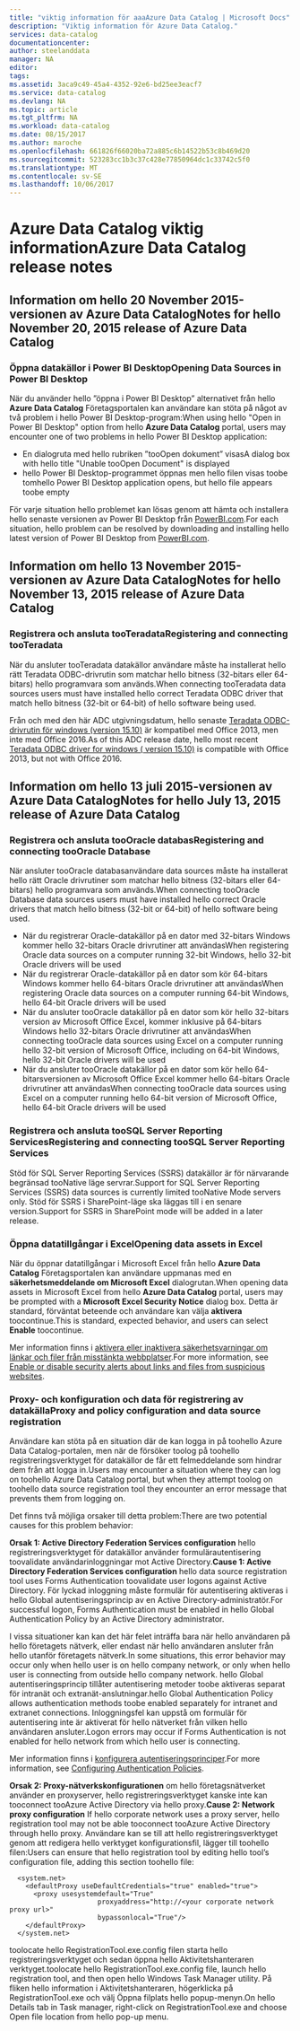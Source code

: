 ```yaml
---
title: "viktig information för aaaAzure Data Catalog | Microsoft Docs"
description: "Viktig information för Azure Data Catalog."
services: data-catalog
documentationcenter: 
author: steelanddata
manager: NA
editor: 
tags: 
ms.assetid: 3aca9c49-45a4-4352-92e6-bd25ee3eacf7
ms.service: data-catalog
ms.devlang: NA
ms.topic: article
ms.tgt_pltfrm: NA
ms.workload: data-catalog
ms.date: 08/15/2017
ms.author: maroche
ms.openlocfilehash: 661826f66020ba72a885c6b14522b53c8b469d20
ms.sourcegitcommit: 523283cc1b3c37c428e77850964dc1c33742c5f0
ms.translationtype: MT
ms.contentlocale: sv-SE
ms.lasthandoff: 10/06/2017
---
```

# <a name="azure-data-catalog-release-notes"></a><span data-ttu-id="a4fb7-103">Azure Data Catalog viktig information</span><span class="sxs-lookup"><span data-stu-id="a4fb7-103">Azure Data Catalog release notes</span></span>
## <a name="notes-for-hello-november-20-2015-release-of-azure-data-catalog"></a><span data-ttu-id="a4fb7-104">Information om hello 20 November 2015-versionen av Azure Data Catalog</span><span class="sxs-lookup"><span data-stu-id="a4fb7-104">Notes for hello November 20, 2015 release of Azure Data Catalog</span></span>
### <a name="opening-data-sources-in-power-bi-desktop"></a><span data-ttu-id="a4fb7-105">Öppna datakällor i Power BI Desktop</span><span class="sxs-lookup"><span data-stu-id="a4fb7-105">Opening Data Sources in Power BI Desktop</span></span>
<span data-ttu-id="a4fb7-106">När du använder hello ”öppna i Power BI Desktop” alternativet från hello **Azure Data Catalog** Företagsportalen kan användare kan stöta på något av två problem i hello Power BI Desktop-program:</span><span class="sxs-lookup"><span data-stu-id="a4fb7-106">When using hello "Open in Power BI Desktop" option from hello **Azure Data Catalog** portal, users may encounter one of two problems in hello Power BI Desktop application:</span></span>

* <span data-ttu-id="a4fb7-107">En dialogruta med hello rubriken ”tooOpen dokument” visas</span><span class="sxs-lookup"><span data-stu-id="a4fb7-107">A dialog box with hello title "Unable tooOpen Document" is displayed</span></span>
* <span data-ttu-id="a4fb7-108">hello Power BI Desktop-programmet öppnas men hello filen visas toobe tom</span><span class="sxs-lookup"><span data-stu-id="a4fb7-108">hello Power BI Desktop application opens, but hello file appears toobe empty</span></span>

<span data-ttu-id="a4fb7-109">För varje situation hello problemet kan lösas genom att hämta och installera hello senaste versionen av Power BI Desktop från [PowerBI.com](https://powerbi.com).</span><span class="sxs-lookup"><span data-stu-id="a4fb7-109">For each situation, hello problem can be resolved by downloading and installing hello latest version of Power BI Desktop from [PowerBI.com](https://powerbi.com).</span></span>

## <a name="notes-for-hello-november-13-2015-release-of-azure-data-catalog"></a><span data-ttu-id="a4fb7-110">Information om hello 13 November 2015-versionen av Azure Data Catalog</span><span class="sxs-lookup"><span data-stu-id="a4fb7-110">Notes for hello November 13, 2015 release of Azure Data Catalog</span></span>
### <a name="registering-and-connecting-tooteradata"></a><span data-ttu-id="a4fb7-111">Registrera och ansluta tooTeradata</span><span class="sxs-lookup"><span data-stu-id="a4fb7-111">Registering and connecting tooTeradata</span></span>
<span data-ttu-id="a4fb7-112">När du ansluter tooTeradata datakällor användare måste ha installerat hello rätt Teradata ODBC-drivrutin som matchar hello bitness (32-bitars eller 64-bitars) hello programvara som används.</span><span class="sxs-lookup"><span data-stu-id="a4fb7-112">When connecting tooTeradata data sources users must have installed hello correct Teradata ODBC driver that match hello bitness (32-bit or 64-bit) of hello software being used.</span></span>

<span data-ttu-id="a4fb7-113">Från och med den här ADC utgivningsdatum, hello senaste [Teradata ODBC-drivrutin för windows (version 15.10)](http://downloads.teradata.com/download/connectivity/odbc-driver/windows) är kompatibel med Office 2013, men inte med Office 2016.</span><span class="sxs-lookup"><span data-stu-id="a4fb7-113">As of this ADC release date, hello most recent [Teradata ODBC driver for windows ( version 15.10)](http://downloads.teradata.com/download/connectivity/odbc-driver/windows) is compatible with Office 2013, but not with Office 2016.</span></span>

## <a name="notes-for-hello-july-13-2015-release-of-azure-data-catalog"></a><span data-ttu-id="a4fb7-114">Information om hello 13 juli 2015-versionen av Azure Data Catalog</span><span class="sxs-lookup"><span data-stu-id="a4fb7-114">Notes for hello July 13, 2015 release of Azure Data Catalog</span></span>
### <a name="registering-and-connecting-toooracle-database"></a><span data-ttu-id="a4fb7-115">Registrera och ansluta tooOracle databas</span><span class="sxs-lookup"><span data-stu-id="a4fb7-115">Registering and connecting tooOracle Database</span></span>
<span data-ttu-id="a4fb7-116">När ansluter tooOracle databasanvändare data sources måste ha installerat hello rätt Oracle drivrutiner som matchar hello bitness (32-bitars eller 64-bitars) hello programvara som används.</span><span class="sxs-lookup"><span data-stu-id="a4fb7-116">When connecting tooOracle Database data sources users must have installed hello correct Oracle drivers that match hello bitness (32-bit or 64-bit) of hello software being used.</span></span>

* <span data-ttu-id="a4fb7-117">När du registrerar Oracle-datakällor på en dator med 32-bitars Windows kommer hello 32-bitars Oracle drivrutiner att användas</span><span class="sxs-lookup"><span data-stu-id="a4fb7-117">When registering Oracle data sources on a computer running 32-bit Windows, hello 32-bit Oracle drivers will be used</span></span>
* <span data-ttu-id="a4fb7-118">När du registrerar Oracle-datakällor på en dator som kör 64-bitars Windows kommer hello 64-bitars Oracle drivrutiner att användas</span><span class="sxs-lookup"><span data-stu-id="a4fb7-118">When registering Oracle data sources on a computer running 64-bit Windows, hello 64-bit Oracle drivers will be used</span></span>
* <span data-ttu-id="a4fb7-119">När du ansluter tooOracle datakällor på en dator som kör hello 32-bitars version av Microsoft Office Excel, kommer inklusive på 64-bitars Windows hello 32-bitars Oracle drivrutiner att användas</span><span class="sxs-lookup"><span data-stu-id="a4fb7-119">When connecting tooOracle data sources using Excel on a computer running hello 32-bit version of Microsoft Office, including on 64-bit Windows, hello 32-bit Oracle drivers will be used</span></span>
* <span data-ttu-id="a4fb7-120">När du ansluter tooOracle datakällor på en dator som kör hello 64-bitarsversionen av Microsoft Office Excel kommer hello 64-bitars Oracle drivrutiner att användas</span><span class="sxs-lookup"><span data-stu-id="a4fb7-120">When connecting tooOracle data sources using Excel on a computer running hello 64-bit version of Microsoft Office, hello 64-bit Oracle drivers will be used</span></span>

### <a name="registering-and-connecting-toosql-server-reporting-services"></a><span data-ttu-id="a4fb7-121">Registrera och ansluta tooSQL Server Reporting Services</span><span class="sxs-lookup"><span data-stu-id="a4fb7-121">Registering and connecting tooSQL Server Reporting Services</span></span>
<span data-ttu-id="a4fb7-122">Stöd för SQL Server Reporting Services (SSRS) datakällor är för närvarande begränsad tooNative läge servrar.</span><span class="sxs-lookup"><span data-stu-id="a4fb7-122">Support for SQL Server Reporting Services (SSRS) data sources is currently limited tooNative Mode servers only.</span></span> <span data-ttu-id="a4fb7-123">Stöd för SSRS i SharePoint-läge ska läggas till i en senare version.</span><span class="sxs-lookup"><span data-stu-id="a4fb7-123">Support for SSRS in SharePoint mode will be added in a later release.</span></span>

### <a name="opening-data-assets-in-excel"></a><span data-ttu-id="a4fb7-124">Öppna datatillgångar i Excel</span><span class="sxs-lookup"><span data-stu-id="a4fb7-124">Opening data assets in Excel</span></span>
<span data-ttu-id="a4fb7-125">När du öppnar datatillgångar i Microsoft Excel från hello **Azure Data Catalog** Företagsportalen kan användare uppmanas med en **säkerhetsmeddelande om Microsoft Excel** dialogrutan.</span><span class="sxs-lookup"><span data-stu-id="a4fb7-125">When opening data assets in Microsoft Excel from hello **Azure Data Catalog** portal, users may be prompted with a **Microsoft Excel Security Notice** dialog box.</span></span> <span data-ttu-id="a4fb7-126">Detta är standard, förväntat beteende och användare kan välja **aktivera** toocontinue.</span><span class="sxs-lookup"><span data-stu-id="a4fb7-126">This is standard, expected behavior, and users can select **Enable** toocontinue.</span></span>

<span data-ttu-id="a4fb7-127">Mer information finns i [aktivera eller inaktivera säkerhetsvarningar om länkar och filer från misstänkta webbplatser](https://support.office.com/article/Enable-or-disable-security-alerts-about-links-and-files-from-suspicious-websites-A1AC6AE9-5C4A-4EB3-B3F8-143336039BBE).</span><span class="sxs-lookup"><span data-stu-id="a4fb7-127">For more information, see [Enable or disable security alerts about links and files from suspicious websites](https://support.office.com/article/Enable-or-disable-security-alerts-about-links-and-files-from-suspicious-websites-A1AC6AE9-5C4A-4EB3-B3F8-143336039BBE).</span></span>

### <a name="proxy-and-policy-configuration-and-data-source-registration"></a><span data-ttu-id="a4fb7-128">Proxy- och konfiguration och data för registrering av datakälla</span><span class="sxs-lookup"><span data-stu-id="a4fb7-128">Proxy and policy configuration and data source registration</span></span>
<span data-ttu-id="a4fb7-129">Användare kan stöta på en situation där de kan logga in på toohello Azure Data Catalog-portalen, men när de försöker toolog på toohello registreringsverktyget för datakällor de får ett felmeddelande som hindrar dem från att logga in.</span><span class="sxs-lookup"><span data-stu-id="a4fb7-129">Users may encounter a situation where they can log on toohello Azure Data Catalog portal, but when they attempt toolog on toohello data source registration tool they encounter an error message that prevents them from logging on.</span></span>

<span data-ttu-id="a4fb7-130">Det finns två möjliga orsaker till detta problem:</span><span class="sxs-lookup"><span data-stu-id="a4fb7-130">There are two potential causes for this problem behavior:</span></span>

<span data-ttu-id="a4fb7-131">**Orsak 1: Active Directory Federation Services configuration** hello registreringsverktyget för datakällor använder formulärautentisering toovalidate användarinloggningar mot Active Directory.</span><span class="sxs-lookup"><span data-stu-id="a4fb7-131">**Cause 1: Active Directory Federation Services configuration** hello data source registration tool uses Forms Authentication toovalidate user logons against Active Directory.</span></span> <span data-ttu-id="a4fb7-132">För lyckad inloggning måste formulär för autentisering aktiveras i hello Global autentiseringsprincip av en Active Directory-administratör.</span><span class="sxs-lookup"><span data-stu-id="a4fb7-132">For successful logon, Forms Authentication must be enabled in hello Global Authentication Policy by an Active Directory administrator.</span></span>

<span data-ttu-id="a4fb7-133">I vissa situationer kan kan det här felet inträffa bara när hello användaren på hello företagets nätverk, eller endast när hello användaren ansluter från hello utanför företagets nätverk.</span><span class="sxs-lookup"><span data-stu-id="a4fb7-133">In some situations, this error behavior may occur only when hello user is on hello company network, or only when hello user is connecting from outside hello company network.</span></span> <span data-ttu-id="a4fb7-134">hello Global autentiseringsprincip tillåter autentisering metoder toobe aktiveras separat för intranät och extranät-anslutningar.</span><span class="sxs-lookup"><span data-stu-id="a4fb7-134">hello Global Authentication Policy allows authentication methods toobe enabled separately for intranet and extranet connections.</span></span> <span data-ttu-id="a4fb7-135">Inloggningsfel kan uppstå om formulär för autentisering inte är aktiverat för hello nätverket från vilken hello användaren ansluter.</span><span class="sxs-lookup"><span data-stu-id="a4fb7-135">Logon errors may occur if Forms Authentication is not enabled for hello network from which hello user is connecting.</span></span>

<span data-ttu-id="a4fb7-136">Mer information finns i [konfigurera autentiseringsprinciper](https://technet.microsoft.com/library/dn486781.aspx).</span><span class="sxs-lookup"><span data-stu-id="a4fb7-136">For more information, see [Configuring Authentication Policies](https://technet.microsoft.com/library/dn486781.aspx).</span></span>

<span data-ttu-id="a4fb7-137">**Orsak 2: Proxy-nätverkskonfigurationen** om hello företagsnätverket använder en proxyserver, hello registreringsverktyget kanske inte kan tooconnect tooAzure Active Directory via hello proxy.</span><span class="sxs-lookup"><span data-stu-id="a4fb7-137">**Cause 2: Network proxy configuration** If hello corporate network uses a proxy server, hello registration tool may not be able tooconnect tooAzure Active Directory through hello proxy.</span></span> <span data-ttu-id="a4fb7-138">Användare kan se till att hello registreringsverktyget genom att redigera hello verktyget konfigurationsfil, lägger till toohello filen:</span><span class="sxs-lookup"><span data-stu-id="a4fb7-138">Users can ensure that hello registration tool by editing hello tool’s configuration file, adding this section toohello file:</span></span>

      <system.net>
        <defaultProxy useDefaultCredentials="true" enabled="true">
          <proxy usesystemdefault="True"
                          proxyaddress="http://<your corporate network proxy url>"
                          bypassonlocal="True"/>
        </defaultProxy>
      </system.net>


<span data-ttu-id="a4fb7-139">toolocate hello RegistrationTool.exe.config filen starta hello registreringsverktyget och sedan öppna hello Aktivitetshanteraren verktyget.</span><span class="sxs-lookup"><span data-stu-id="a4fb7-139">toolocate hello RegistrationTool.exe.config file, launch hello registration tool, and then open hello Windows Task Manager utility.</span></span> <span data-ttu-id="a4fb7-140">På fliken hello information i Aktivitetshanteraren, högerklicka på RegistrationTool.exe och välj Öppna filplats hello popup-menyn.</span><span class="sxs-lookup"><span data-stu-id="a4fb7-140">On hello Details tab in Task manager, right-click on RegistrationTool.exe and choose Open file location from hello pop-up menu.</span></span>
